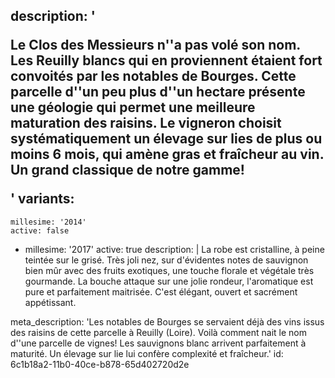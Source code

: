 description: '<p>Le Clos des Messieurs n''a pas volé son nom. Les Reuilly blancs qui en proviennent étaient fort convoités par les notables de Bourges. Cette parcelle d''un peu plus d''un hectare présente une géologie qui permet une meilleure maturation des raisins. Le vigneron choisit systématiquement un élevage sur lies de plus ou moins 6 mois, qui amène gras et fraîcheur au vin. Un grand classique de notre gamme!</p>'
variants:
  -
    millesime: '2014'
    active: false
  -
    millesime: '2017'
    active: true
    description: |
      La robe est cristalline, à peine teintée sur le grisé.
      Très joli nez, sur d'évidentes notes de sauvignon bien mûr avec des fruits exotiques, une touche florale et végétale très gourmande. La bouche attaque sur une jolie rondeur, l'aromatique est pure et parfaitement maitrisée.
      C'est élégant, ouvert et sacrément appétissant.
      
meta_description: 'Les notables de Bourges se servaient déjà des vins issus des raisins de cette parcelle à Reuilly (Loire). Voilà comment nait le nom d''une parcelle de vignes! Les sauvignons blanc arrivent parfaitement à maturité. Un élevage sur lie lui confère complexité et fraîcheur.'
id: 6c1b18a2-11b0-40ce-b878-65d402720d2e

